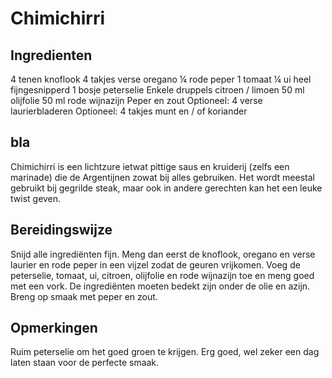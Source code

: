 # Chimichirri

## Ingredienten

4 tenen knoflook
4 takjes verse oregano
¼ rode peper
1 tomaat
¼ ui heel fijngesnipperd
1 bosje peterselie
Enkele druppels citroen / limoen
50 ml olijfolie
50 ml rode wijnazijn
Peper en zout
Optioneel: 4 verse laurierbladeren
Optioneel: 4 takjes munt en / of koriander

## bla

Chimichirri is een lichtzure ietwat pittige saus en kruiderij (zelfs een marinade) die de Argentijnen zowat bij alles gebruiken. Het wordt meestal gebruikt bij gegrilde steak, maar ook in andere gerechten kan het een leuke twist geven.

## Bereidingswijze


Snijd alle ingrediënten fijn. Meng dan eerst de knoflook, oregano en verse laurier en rode peper in een vijzel zodat de geuren vrijkomen. Voeg de peterselie, tomaat, ui, citroen, olijfolie en rode wijnazijn toe en meng goed met een vork. De ingrediënten moeten bedekt zijn onder de olie en azijn. Breng op smaak met peper en zout.

## Opmerkingen

Ruim peterselie om het goed groen te krijgen. Erg goed, wel zeker een dag laten staan voor de perfecte smaak.

